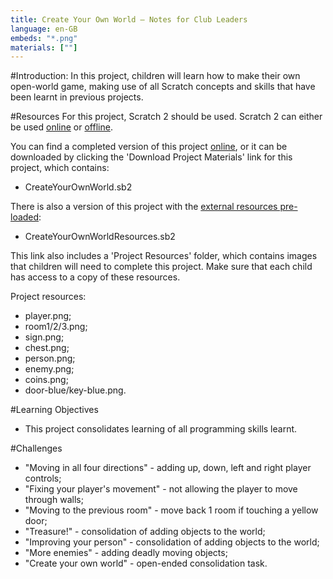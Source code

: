 ```yaml
---
title: Create Your Own World — Notes for Club Leaders
language: en-GB
embeds: "*.png"
materials: [""]
---
```


#Introduction:
In this project, children will learn how to make their own open-world game, making use of all Scratch concepts and skills that have been learnt in previous projects.

#Resources
For this project, Scratch 2 should be used. Scratch 2 can either be used <a href="http://scratch.mit.edu/projects/editor/">online</a> or <a href="http://scratch.mit.edu/scratch2download/">offline</a>.

You can find a completed version of this project <a href="http://scratch.mit.edu/projects/34248822/#editor">online</a>, or it can be downloaded by clicking the 'Download Project Materials' link for this project, which contains:

+ CreateYourOwnWorld.sb2

There is also a version of this project with the <a href="http://scratch.mit.edu/projects/37836116/#editor">external resources pre-loaded</a>:

+ CreateYourOwnWorldResources.sb2 

This link also includes a 'Project Resources' folder, which contains images that children will need to complete this project. Make sure that each child has access to a copy of these resources.

Project resources:
+ player.png;
+ room1/2/3.png;
+ sign.png;
+ chest.png;
+ person.png;
+ enemy.png;
+ coins.png;
+ door-blue/key-blue.png.


#Learning Objectives
+ This project consolidates learning of all programming skills learnt.

#Challenges
+ "Moving in all four directions" - adding up, down, left and right player controls;
+ "Fixing your player's movement" - not allowing the player to move through walls;
+ "Moving to the previous room" - move back 1 room if touching a yellow door;
+ "Treasure!" - consolidation of adding objects to the world;
+ "Improving your person" - consolidation of adding objects to the world;
+ "More enemies" - adding deadly moving objects;
+ "Create your own world" - open-ended consolidation task.
